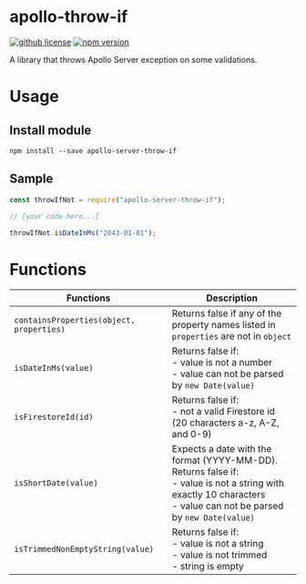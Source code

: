 # apollo-throw-if

[![github license](https://img.shields.io/github/license/ericvera/apollo-server-throw-if.svg?style=flat-square)](https://github.com/ericvera/apollo-server-throw-if/blob/master/LICENSE)
[![npm version](https://img.shields.io/npm/v/apollo-server-throw-if.svg?style=flat-square)](https://npmjs.org/package/apollo-server-throw-if)

A library that throws Apollo Server exception on some validations.

# Usage

## Install module

`npm install --save apollo-server-throw-if`

## Sample

```javascript
const throwIfNot = require("apollo-server-throw-if");

// [your code here...]

throwIfNot.isDateInMs("2043-01-01");
```

# Functions

| Functions                                | Description                                                                                                                                                              |
| ---------------------------------------- | ------------------------------------------------------------------------------------------------------------------------------------------------------------------------ |
| `containsProperties(object, properties)` | Returns false if any of the property names listed in `properties` are not in `object`                                                                                    |
| `isDateInMs(value)`                      | Returns false if:</br>- value is not a number</br>- value can not be parsed by `new Date(value)`                                                                         |
| `isFirestoreId(id)`                      | Returns false if:</br>- not a valid Firestore id (20 characters a-z, A-Z, and 0-9)                                                                                       |
| `isShortDate(value)`                     | Expects a date with the format (YYYY-MM-DD). Returns false if:</br>- value is not a string with exactly 10 characters</br>- value can not be parsed by `new Date(value)` |
| `isTrimmedNonEmptyString(value)`         | Returns false if:</br>- value is not a string</br>- value is not trimmed</br>- string is empty                                                                           |
